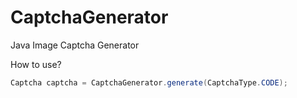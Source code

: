 # CaptchaGenerator
Java Image Captcha Generator

How to use?
```java
Captcha captcha = CaptchaGenerator.generate(CaptchaType.CODE);
```
